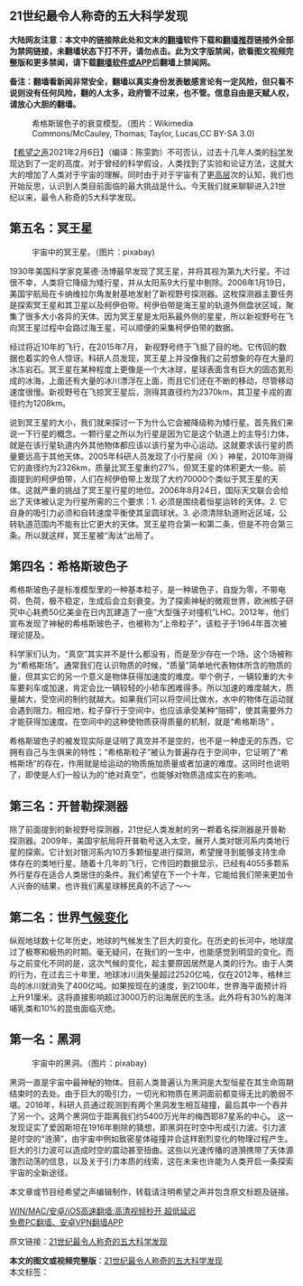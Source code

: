  <h2>21世纪最令人称奇的五大科学发现</h2> <p class="notice"><b>大陆网友注意：本文中的链接除此处和文末的<a href="https://github.com/bannedbook/fanqiang" >翻墙</a>软件下载和<a href="https://github.com/killgcd/justmysocks/blob/master/README.md">翻墙推荐</a>链接外全部为禁网链接，未翻墙状态下打不开，请勿点击。此为文字版禁闻，欲看图文视频完整版和更多禁闻，请下载<a href="https://github.com/bannedbook/fanqiang">翻墙软件或APP</a>后翻墙上禁闻网。</p><p>备注：翻墙看新闻非常安全，翻墙以真实身份发表敏感言论有一定风险，但只看不说则没有任何风险，翻的人太多，政府管不过来，也不管。信息自由是天赋人权，请放心大胆的翻墙。</b></p>  <div class="entry"> <figure> <p><figcaption>希格斯玻色子的衰变模型。（图片：Wikimedia Commons/McCauley, Thomas; Taylor, Lucas,CC BY-SA 3.0)</figcaption></figure> <p>【<span class='wp_keywordlink_affiliate'><a href="https://www.soundofhope.org" title="希望之声" target="_blank">希望之声</a></span>2021年2月6日】（编译：陈雯韵）不可否认，过去十几年人类的<span class='wp_keywordlink'><a href="https://www.bannedbook.org/forum11/topic309.html" title="禁片：“科学”的棍子" target="_blank">科学</a></span>发现达到了一定的高度。对于曾经的科学假设，人类找到了实验和论证方法，这就大大的增加了人类对于宇宙的理解。同时由于对于宇宙有了更<span class='wp_keywordlink_affiliate'><a href="https://www.bannedbook.org/bnews/ccpdope/" title="中共高层内幕" target="_blank">高层</a></span>次的认知，我们也开始反思，认识到人类目前面临的最大挑战是什么。今天我们就来聊聊进入21世纪以来，最令人称奇的5大科学发现。</p> <h2>第五名：冥王星</h2> <figure><figcaption>宇宙中的冥王星。（图片：pixabay)</figcaption></figure> <p>1930年美国科学家克莱德·汤博最早发现了冥王星，并将其视为第九大行星。不过很不幸，人类将它降级为矮行星，并从太阳系9大行星中剔除。2006年1月19日，美国宇航局在卡纳维拉尔角发射基地发射了新视野号探测器。这枚探测器主要任务是探索冥王星和其卫星以及柯伊伯带。柯伊伯带是海王星的轨道外侧盘状区域，聚集了很多大小各异的天体。因为冥王星是太阳系最外侧的星星，所以新视野号在飞向冥王星过程中会路过海王星，可以顺便的采集柯伊伯带的数据。</p> <p>经过将近10年的飞行，在2015年7月， 新视野号终于飞抵了目的地。它传回的数据也着实的令人惊讶。科研人员发现，冥王星上并没像我们之前想象的存在大量的冰冻岩石。冥王星在某种程度上更像是一个大冰球，星球表面含有巨大的固态氮形成的冰海，上面还有大量的冰川漂浮在上面，而且它们还在不断的移动，尽管移动速度很慢。新视野号在飞掠冥王星后，测得其直径约为2370km，其卫星卡戎的直径约为1208km。</p>  <p>说到冥王星的大小，我们就来探讨一下为什么它会被降级称为矮行星。首先我们来说一下行星的概念。一颗行星之所以为行星是因为它是这个轨道上的主导引力体，就是在该行星轨道内外其他物体都应该以该行星为中心运动。这就要求该行星的质量要远高于其他天体。2005年科研人员发现了小行星阋（Xì ）神星，2010年测得它的直径约为2326km，质量比冥王星重约27%，但冥王星的体积更大一些。前面提到的柯伊伯带，人们在柯伊伯带上发现了大约70000个类似于冥王星的天体。这就严重的挑战了冥王星行星的地位。2006年8月24日，国际天文联合会给出了天体被认定为行星所需的三个要求：1. 必须是围绕着恒星运转的天体。2. 它自身的吸引力必须和自转速度平衡使其呈圆球状。3. 必须清除轨道附近区域，公转轨道范围内不能有比它更大的天体。冥王星符合第一和第二条，但是不符合第三条。所以就这样，冥王星被“淘汰”出局了。</p> <h2>第四名：希格斯玻色子</h2> <p>希格斯玻色子是标准模型里的一种基本粒子，是一种玻色子，自旋为零，不带电荷、色荷，极不稳定，生成后会立刻衰变。为了探索神秘的微观世界，欧洲核子研究中心耗费50亿美金在日内瓦建造了一座“大型强子对撞机”LHC。2012年，他们宣布发现了神秘的希格斯玻色子，也被称为“上帝粒子”，该粒子于1964年首次被理论提及。</p> <p>科学家们认为，“真空”其实并不是什么都没有，而是至少存在一个场，这个场被称为“希格斯场”。通常我们在认识物质的时候，“质量”简单地代表物体所含的物质的量，但其实它的另一个意义是物体获得加速度的难度。举个例子，一辆较重的大卡车要刹车或加速，肯定会比一辆较轻的小轿车困难得多。所以加速的难度越大，质量越大，受空间的制约就越大。如果我们可以将空间比做水，水中的物体在运动就会遇到阻力。相应地，粒子穿行于空间中，也应该承受某种“阻碍”，使其需要外力才能获得加速度。在空间中的这种使物质获得质量的机制，就是“希格斯场” 。</p>  <p>希格斯玻色子的被发现实际是证明了真空并不是空的，也不是一种虚无的东西，它拥有自己与生俱来的特性；“希格斯粒子”被认为普遍存在于空间中，它证明了“希格斯场”的存在，作用就是给运动的物质施加质量或者加速的难度。这同时也说明了，即使是人们一般认为的“绝对真空”，也能够对物质造成实在的影响。</p> <h2>第三名：开普勒探测器</h2> <p>除了前面提到的新视野号探测器，21世纪人类发射的另一颗着名探测器是开普勒探测器。2009年，美国宇航局将开普勒号送入太空，展开人类对银河系内类地行星的探索。它计划对银河系内10万多颗恒星进行探测，希望搜寻到能够支持生命体存在的类地行星。随着十几年的飞行，它传回的数据显示，已经有4055多颗系外行星存在适合人类居住的条件。我们希望在下一个十年，它能给我们带来更加令人兴奋的结果，也许我们离星球移民真的不远了～～</p> <h2>第二名：世界<span class='wp_keywordlink'><a href="https://www.bannedbook.org/bnews/ssgc/20180904/993719.html" title="《魔鬼在统治着我们的世界(23)：环保主义(上)》" target="_blank">气候变化</a></span></h2> <p>纵观地球数十亿年历史，地球的气候发生了巨大的变化。在历史的长河中，地球度过了极寒和极热的时期。毫无疑问，在我们的一生中，也能感觉到明显的变化。而与之前变化不同的是，这次气候的变化，起主要原因居然是人类的行为。由于人类的行为，在过去三十年里，地球冰川消失量超过2520亿吨，仅在2012年，格林兰岛的冰川就消失了400亿吨。如果按现在的速度，到2100年，世界海平面预计将上升91厘米。这将直接影响超过3000万的沿海居民的生活。此外将有30%的海洋哺乳类和10%的昆虫面临灭绝。</p>  <h2>第一名：黑洞</h2> <figure><figcaption>宇宙中的黑洞。（图片：pixabay)</figcaption></figure> <p>黑洞一直是宇宙中最神秘的物体。目前人类普遍认为黑洞是大型恒星在其生命周期结束时的去处。由于巨大的吸引力，一切光和物质在黑洞面前都变得无比的脆弱不堪。2016年，科研人员通过观测到有两个黑洞发生相互碰撞，最后其中一个吞并了另一个。这两个黑洞位于距离我们约5400万光年的梅西耶87星系的中心。 这一发现证实了爱因斯坦在1916年剔除的猜想，即黑洞在时空中形成引力波。引力波是时空的“涟漪”，由宇宙中例如致密星体碰撞并合这样剧烈变化的物理过程产生。巨大的引力波可以造成时空的震动甚至扭曲。这些以光速传播的涟漪携带了天体源激烈动荡的信息，以及关于引力本质的线索，这在未来也许能为人类开启一条探索宇宙的全新途径。</p> <p>本文章或节目经希望之声编辑制作，转载请注明希望之声并包含原文标题及链接。</p> <p class="texttj"> <a href="https://github.com/bannedbook/fanqiang/wiki/V2ray%E6%9C%BA%E5%9C%BA" target="_blank">WIN/MAC/安卓/iOS高速翻墙:高清视频秒开,超低延迟</a><br/> <a href="https://github.com/bannedbook/fanqiang/wiki/%E7%A6%81%E9%97%BB%E7%BD%91%E5%AE%89%E5%8D%93%E7%BF%BB%E5%A2%99%E6%96%B0%E9%97%BBAPP" target="_blank">免费PC翻墙、安卓VPN翻墙APP</a></p><p>原文链接：<a class="src_link"  href="https://www.soundofhope.org/post/471716" target="_blank">21世纪最令人称奇的五大科学发现</a></p> <a name='sharetosocial'></a>       <div><b>本文的图文或视频完整版</b>：<a href='https://www.bannedbook.org/bnews/comments/20210206/1482843.html'>21世纪最令人称奇的五大科学发现</a></div>  </div><!--END ENTRY--> <div class="postfooter"> <div>本文标签：</div>  </div><!--END POSTFOOTER--> 